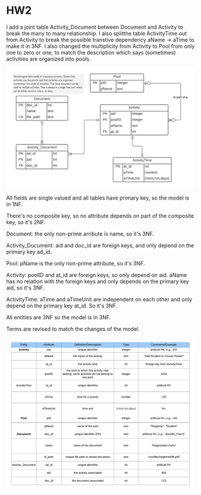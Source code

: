 # HW2

I add a joint table Activity_Document between Document and Activity to break the many to many relationship. I also splitthe table ActivityTime out from Activity to break the possible transtive dependency aName -> aTime to make it in 3NF. I also changed the multiplicity from Activity to Pool from only one to zero or one, to match the description which says (sometimes) activities are organized into pools.

![model](model.png "model")

All fields are single valued and all tables have primary key, so the model is in 1NF.

There's no composite key, so no attribute depends on part of the composite key, so it's 2NF.

Document: the only non-prime arribute is name, so it's 3NF.

Activity_Document: aid and doc_id are foreign keys, and only depend on the primary key ad_id.

Pool: pName is the only non-prime attribute, so it's 3NF.

Activity: poolID and at_id are foreign keys, so only depend on aid. aName has no relation with the foreign keys and only depends on the primary key aid, so it's 3NF.

ActivityTime: aTime and aTimeUnit are independent on each other and only depend on the primary key at_id. So it's 3NF.

All entities are 3NF so the model is in 3NF.

Terms are revised to match the changes of the model.

![terms](terms.png "terms")

